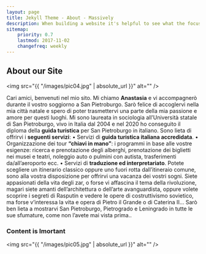```yaml
---
layout: page
title: Jekyll Theme - About - Massively
description: When building a website it's helpful to see what the focus of your site is. This page is an example of how to show a website's focus.
sitemap:
    priority: 0.7
    lastmod: 2017-11-02
    changefreq: weekly
---
```

## About our Site

<span class="image left"><img src="{{ "/images/pic04.jpg" | absolute_url }}" alt="" /></span>

Cari amici, benvenuti nel mio sito. Mi chiamo **Anastasia** e vi accompagnerò durante il vostro soggiorno a San Pietroburgo. Sarò  felice di accoglervi nella mia città natale e spero di poter trasmettervi una parte della mia passione e amore per questi luoghi.
Mi sono laureata in sociologia all’Università statale di San Pietroburgo, vivo in Italia dal 2004 e nel 2020 ho conseguito il diploma della **guida turistica** per San Pietroburgo in italiano.
Sono lieta di offrirvi i **seguenti servizi**:
•	Servizi di **guida turistica italiana accredidata**.
•	Organizzazione dei tour **“chiavi in mano”**: i programmi in base alle vostre esigenze: ricerca e prenotazione degli alberghi, prenotazione dei biglietti nei musei e teatri, noleggio auto o pulmini con autista, trasferimenti da/all’aeroporto ecc.
•	Servizi di **traduzione ed interpretariato**.
Potete scegliere un itinerario classico oppure uno fuori rotta dall’itineraio comune, sono alla vostra disposizione per offrirvi una vacanza dei vostri sogni. Siete appasionati della vita degli zar, o forse vi affascina il tema della rivoluzione, magari siete amanti dell’architettura o dell’arte avanguardista, oppure volete scoprire i segreti di Rasputin e vedere le opere di costruttivismo sovietico, ma forse v’interessa la vita e opera di Pietro il Grande o di Caterina II...
Sarò ben lieta a mostrarvi San Pietroburgo, Pietrogrado e Leningrado in tutte le sue sfumature, come non l’avete mai vista prima..


### Content is Imortant
<div class="box">
  <p>
 
  </p>
</div>

<span class="image left"><img src="{{ "/images/pic05.jpg" | absolute_url }}" alt="" /></span>


